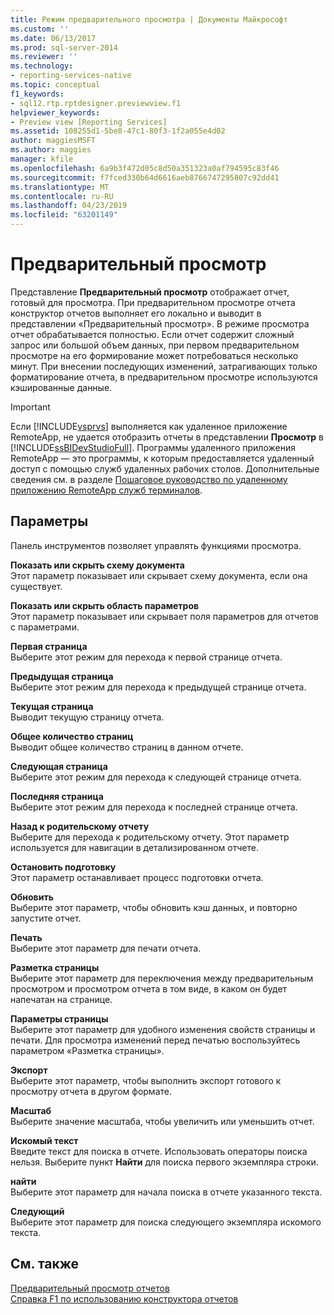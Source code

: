 ```yaml
---
title: Режим предварительного просмотра | Документы Майкрософт
ms.custom: ''
ms.date: 06/13/2017
ms.prod: sql-server-2014
ms.reviewer: ''
ms.technology:
- reporting-services-native
ms.topic: conceptual
f1_keywords:
- sql12.rtp.rptdesigner.previewview.f1
helpviewer_keywords:
- Preview view [Reporting Services]
ms.assetid: 108255d1-5be8-47c1-80f3-1f2a055e4d02
author: maggiesMSFT
ms.author: maggies
manager: kfile
ms.openlocfilehash: 6a9b3f472d05c8d50a351323a0af794595c83f46
ms.sourcegitcommit: f7fced330b64d6616aeb8766747295807c92dd41
ms.translationtype: MT
ms.contentlocale: ru-RU
ms.lasthandoff: 04/23/2019
ms.locfileid: "63201149"
---
```

# <a name="preview-view"></a>Предварительный просмотр
  Представление **Предварительный просмотр** отображает отчет, готовый для просмотра. При предварительном просмотре отчета конструктор отчетов выполняет его локально и выводит в представлении «Предварительный просмотр». В режиме просмотра отчет обрабатывается полностью. Если отчет содержит сложный запрос или большой объем данных, при первом предварительном просмотре на его формирование может потребоваться несколько минут. При внесении последующих изменений, затрагивающих только форматирование отчета, в предварительном просмотре используются кэшированные данные.  
  
> [!IMPORTANT]  
>  Если [!INCLUDE[vsprvs](../../includes/vsprvs-md.md)] выполняется как удаленное приложение RemoteApp, не удается отобразить отчеты в представлении **Просмотр** в [!INCLUDE[ssBIDevStudioFull](../../includes/ssbidevstudiofull-md.md)]. Программы удаленного приложения RemoteApp — это программы, к которым предоставляется удаленный доступ с помощью служб удаленных рабочих столов. Дополнительные сведения см. в разделе [Пошаговое руководство по удаленному приложению RemoteApp служб терминалов](https://technet.microsoft.com/library/cc730673\(WS.10\).aspx).  
  
## <a name="options"></a>Параметры  
 Панель инструментов позволяет управлять функциями просмотра.  
  
 **Показать или скрыть схему документа**  
 Этот параметр показывает или скрывает схему документа, если она существует.  
  
 **Показать или скрыть область параметров**  
 Этот параметр показывает или скрывает поля параметров для отчетов с параметрами.  
  
 **Первая страница**  
 Выберите этот режим для перехода к первой странице отчета.  
  
 **Предыдущая страница**  
 Выберите этот режим для перехода к предыдущей странице отчета.  
  
 **Текущая страница**  
 Выводит текущую страницу отчета.  
  
 **Общее количество страниц**  
 Выводит общее количество страниц в данном отчете.  
  
 **Следующая страница**  
 Выберите этот режим для перехода к следующей странице отчета.  
  
 **Последняя страница**  
 Выберите этот режим для перехода к последней странице отчета.  
  
 **Назад к родительскому отчету**  
 Выберите для перехода к родительскому отчету. Этот параметр используется для навигации в детализированном отчете.  
  
 **Остановить подготовку**  
 Этот параметр останавливает процесс подготовки отчета.  
  
 **Обновить**  
 Выберите этот параметр, чтобы обновить кэш данных, и повторно запустите отчет.  
  
 **Печать**  
 Выберите этот параметр для печати отчета.  
  
 **Разметка страницы**  
 Выберите этот параметр для переключения между предварительным просмотром и просмотром отчета в том виде, в каком он будет напечатан на странице.  
  
 **Параметры страницы**  
 Выберите этот параметр для удобного изменения свойств страницы и печати. Для просмотра изменений перед печатью воспользуйтесь параметром «Разметка страницы».  
  
 **Экспорт**  
 Выберите этот параметр, чтобы выполнить экспорт готового к просмотру отчета в другом формате.  
  
 **Масштаб**  
 Выберите значение масштаба, чтобы увеличить или уменьшить отчет.  
  
 **Искомый текст**  
 Введите текст для поиска в отчете. Использовать операторы поиска нельзя. Выберите пункт **Найти** для поиска первого экземпляра строки.  
  
 **найти**  
 Выберите этот параметр для начала поиска в отчете указанного текста.  
  
 **Следующий**  
 Выберите этот параметр для поиска следующего экземпляра искомого текста.  
  
## <a name="see-also"></a>См. также  
 [Предварительный просмотр отчетов](../reports/previewing-reports.md)   
 [Справка F1 по использованию конструктора отчетов](report-designer-f1-help.md)  
  
  
